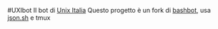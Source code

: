 #UXIbot
Il bot di [Unix Italia](https://www.facebook.com/groups/unixitaliagroup)
Questo progetto è un fork di [bashbot](https://github.com/topkecleon/telegram-bot-bash), usa [json.sh](https://github.com/dominictarr/JSON.sh) e tmux 
